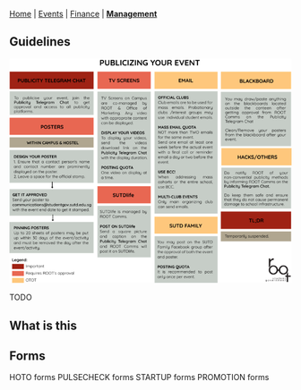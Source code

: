 [Home](https://fishbiscuit.github.io/student_initiatives_prototype/) | [Events](events.md) | [Finance](finance.md) | [**Management**](management.md)

## Guidelines

![Publicity](/img/publicity_guidelines.png)


TODO

## What is this

## Forms

HOTO forms
PULSECHECK forms
STARTUP forms
PROMOTION forms


